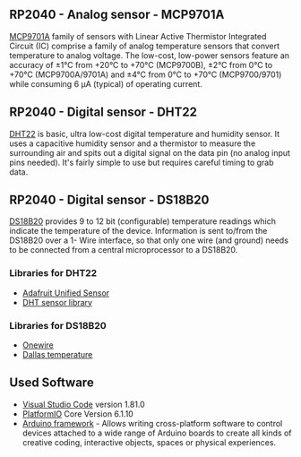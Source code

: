 ## RP2040 - Analog sensor - MCP9701A
[MCP9701A](https://store.comet.bg/en/Catalogue/Product/5003942/) family of sensors with Linear Active Thermistor Integrated Circuit
(IC) comprise a family of analog temperature sensors that convert temperature to analog voltage.
The low-cost, low-power sensors feature an accuracy of ±1°C from +20°C to +70°C (MCP9700B), ±2°C from
0°C to +70°C (MCP9700A/9701A) and ±4°C from 0°C to +70°C (MCP9700/9701) while consuming 6 µA (typical) of operating current.
 
## RP2040 - Digital sensor - DHT22
[DHT22](https://store.comet.bg/en/Catalogue/Product/50013/) is basic, ultra low-cost digital temperature and humidity sensor. 
It uses a capacitive humidity sensor and a thermistor to measure the surrounding air and spits out a digital signal on the data pin 
(no analog input pins needed). It's fairly simple to use but requires careful timing to grab data.

## RP2040 - Digital sensor - DS18B20
[DS18B20](https://store.comet.bg/en/Catalogue/Product/29267/) provides 9 to 12 bit (configurable) temperature readings which indicate the temperature of the device.
Information is sent to/from the DS18B20 over a 1- Wire interface, 
so that only one wire (and ground) needs to be connected from a central microprocessor to a DS18B20.

### Libraries for DHT22
- [Adafruit Unified Sensor](https://github.com/adafruit/Adafruit_Sensor?utm_source=platformio&utm_medium=piohome)
- [DHT sensor library](https://github.com/adafruit/DHT-sensor-library?utm_source=platformio&utm_medium=piohome)

### Libraries for DS18B20
- [Onewire](https://github.com/PaulStoffregen/OneWire)
- [Dallas temperature](https://github.com/jmchiappa/DallasTemperature)

## Used Software
- [Visual Studio Code](https://code.visualstudio.com/) version 1.81.0
- [PlatformIO](https://platformio.org/) Core Version 6.1.10
- [Arduino framework](https://docs.platformio.org/en/stable/frameworks/arduino.html) - Allows writing cross-platform software to control devices attached to a wide range of Arduino boards to create all kinds of creative coding, interactive objects, spaces or physical experiences.
